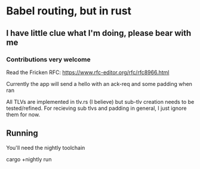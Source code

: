 # Babel routing, but in rust

## I have little clue what I'm doing, please bear with me

### Contributions very welcome

Read the Fricken RFC: https://www.rfc-editor.org/rfc/rfc8966.html

Currently the app will send a hello with an ack-req and some padding when ran

All TLVs are implemented in tlv.rs (I believe) but sub-tlv creation needs to be tested/refined. For recieving sub tlvs and padding in general, I just ignore them for now.

## Running
You'll need the nightly toolchain

cargo +nightly run